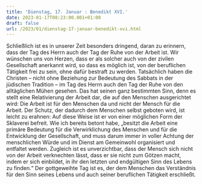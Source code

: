 ```yaml
---
title: 'Dienstag, 17. Januar : Benedikt XVI.'
date: 2023-01-17T08:23:00.001+01:00
draft: false
url: /2023/01/dienstag-17-januar-benedikt-xvi.html
---
```


Schließlich ist es in unserer Zeit besonders dringend, daran zu erinnern, dass der Tag des Herrn auch der Tag der Ruhe von der Arbeit ist. Wir wünschen uns von Herzen, dass er als solcher auch von der zivilen Gesellschaft anerkannt wird, so dass es möglich ist, von der beruflichen Tätigkeit frei zu sein, ohne dafür bestraft zu werden. Tatsächlich haben die Christen – nicht ohne Beziehung zur Bedeutung des Sabbats in der jüdischen Tradition – im Tag des Herrn auch den Tag der Ruhe von den alltäglichen Mühen gesehen. Das hat seinen ganz bestimmten Sinn, denn es stellt eine Relativierung der Arbeit dar, die auf den Menschen ausgerichtet wird: Die Arbeit ist für den Menschen da und nicht der Mensch für die Arbeit. Der Schutz, der dadurch dem Menschen selbst geboten wird, ist leicht zu erahnen: Auf diese Weise ist er von einer möglichen Form der Sklaverei befreit. Wie ich bereits betont habe, „besitzt die Arbeit eine primäre Bedeutung für die Verwirklichung des Menschen und für die Entwicklung der Gesellschaft, und muss darum immer in voller Achtung der menschlichen Würde und im Dienst am Gemeinwohl organisiert und entfaltet werden. Zugleich ist es unverzichtbar, dass der Mensch sich nicht von der Arbeit verknechten lässt, dass er sie nicht zum Götzen macht, indem er sich einbildet, in ihr den letzten und endgültigen Sinn des Lebens zu finden.“ Der gottgeweihte Tag ist es, der dem Menschen das Verständnis für den Sinn seines Lebens und auch seiner beruflichen Tätigkeit erschließt.